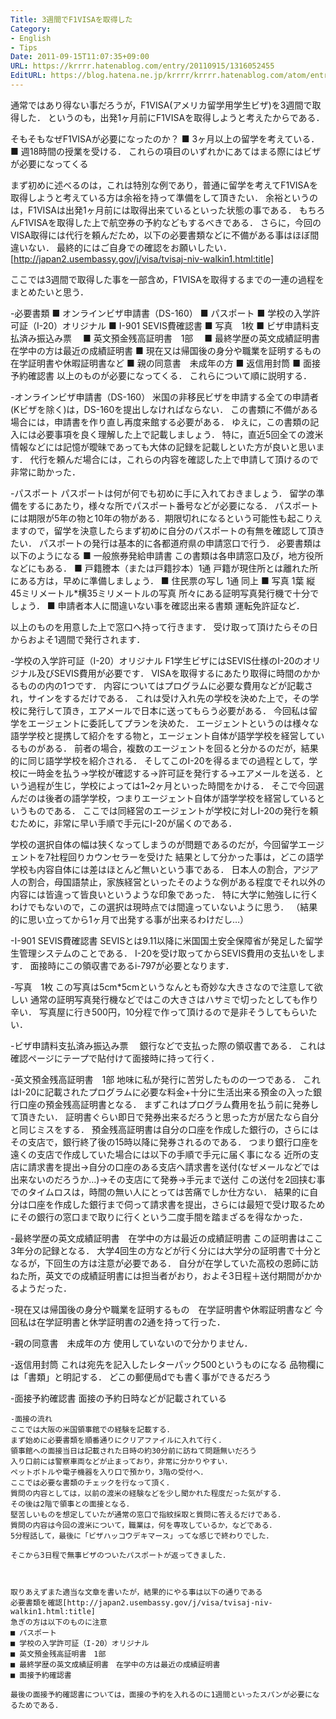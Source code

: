 ```yaml
---
Title: 3週間でF1VISAを取得した
Category:
- English
- Tips
Date: 2011-09-15T11:07:35+09:00
URL: https://krrrr.hatenablog.com/entry/20110915/1316052455
EditURL: https://blog.hatena.ne.jp/krrrr/krrrr.hatenablog.com/atom/entry/11696248318756263031
---
```


通常ではあり得ない事だろうが，F1VISA(アメリカ留学用学生ビザ)を3週間で取得した．
というのも，出発1ヶ月前にF1VISAを取得しようと考えたからである．

そもそもなぜF1VISAが必要になったのか？
■ 3ヶ月以上の留学を考えている．
■ 週18時間の授業を受ける．
これらの項目のいずれかにあてはまる際にはビザが必要になってくる

まず初めに述べるのは，これは特別な例であり，普通に留学を考えてF1VISAを取得しようと考えている方は余裕を持って準備をして頂きたい．
余裕というのは，F1VISAは出発1ヶ月前には取得出来ているといった状態の事である．
もちろんF1VISAを取得した上で航空券の予約などもするべきである．
さらに，今回のVISA取得には代行を頼んだため，以下の必要書類などに不備がある事はほぼ間違いない．
最終的にはご自身での確認をお願いしたい．
[http://japan2.usembassy.gov/j/visa/tvisaj-niv-walkin1.html:title]

ここでは3週間で取得した事を一部含め，F1VISAを取得するまでの一連の過程をまとめたいと思う．

-必要書類
■ オンラインビザ申請書（DS-160）
■ パスポート
■ 学校の入学許可証（I-20）オリジナル
■ I-901 SEVIS費確認書
■ 写真　1枚
■ ビザ申請料支払済み振込み票　
■ 英文預金残高証明書　1部　
■ 最終学歴の英文成績証明書　在学中の方は最近の成績証明書
■ 現在又は帰国後の身分や職業を証明するもの　在学証明書や休暇証明書など
■ 親の同意書　未成年の方
■ 返信用封筒
■ 面接予約確認書
以上のものが必要になってくる．
これらについて順に説明する．

-オンラインビザ申請書（DS-160）
米国の非移民ビザを申請する全ての申請者(Kビザを除く)は，DS-160を提出しなければならない．
この書類に不備がある場合には，申請書を作り直し再度来館する必要がある．
ゆえに，この書類の記入には必要事項を良く理解した上で記載しましょう．
特に，直近5回全ての渡米情報などには記憶が曖昧であっても大体の記録を記載しといた方が良いと思います．
代行を頼んだ場合には，これらの内容を確認した上で申請して頂けるので非常に助かった．

-パスポート
パスポートは何が何でも初めに手に入れておきましょう．
留学の準備をするにあたり，様々な所でパスポート番号などが必要になる．
パスポートには期限が5年の物と10年の物がある．期限切れになるという可能性も起こりえますので，留学を決意したらまず初めに自分のパスポートの有無を確認して頂きたい．
パスポートの発行は基本的に各都道府県の申請窓口で行う．
必要書類は以下のようになる
■ 一般旅券発給申請書
この書類は各申請窓口及び，地方役所などにもある．
■ 戸籍謄本（または戸籍抄本）1通
戸籍が現住所とは離れた所にある方は，早めに準備しましょう．
■ 住民票の写し 1通
同上
■ 写真 1葉
縦45ミリメートル*横35ミリメートルの写真
所々にある証明写真発行機で十分でしょう．
■ 申請者本人に間違いない事を確認出来る書類
運転免許証など．

以上のものを用意した上で窓口へ持って行きます．
受け取って頂けたらその日からおよそ1週間で発行されます．

-学校の入学許可証（I-20）オリジナル
F1学生ビザにはSEVIS仕様のI-20のオリジナル及びSEVIS費用が必要です．
VISAを取得するにあたり取得に時間のかかるものの内の1つです．
内容についてはプログラムに必要な費用などが記載され，サインをするだけである．
これは受け入れ先の学校を決めた上で，その学校に発行して頂き，エアメールで日本に送ってもらう必要がある．
今回私は留学をエージェントに委託してプランを決めた．
エージェントというのは様々な語学学校と提携して紹介をする物と，エージェント自体が語学学校を経営しているものがある．
前者の場合，複数のエージェントを回ると分かるのだが，結果的に同じ語学学校を紹介される．
そしてこのI-20を得るまでの過程として，学校に一時金を払う→学校が確認する→許可証を発行する→エアメールを送る．という過程が生じ，学校によっては1~2ヶ月といった時間をかける．
そこで今回選んだのは後者の語学学校，つまりエージェント自体が語学学校を経営しているというものである．
ここでは同経営のエージェントが学校に対しI-20の発行を頼むために，非常に早い手順で手元にI-20が届くのである．

学校の選択自体の幅は狭くなってしまうのが問題であるのだが，今回留学エージェントを7社程回りカウンセラーを受けた
結果として分かった事は，どこの語学学校も内容自体には差はほとんど無いという事である．
日本人の割合，アジア人の割合，母国語禁止，家族経営といったそのような例がある程度でそれ以外の内容には皆違って皆良いというような印象であった．
特に大学に勉強しに行くわけでもないので，この選択は現時点では間違っていないように思う．
（結果的に思い立ってから1ヶ月で出発する事が出来るわけだし…）


-I-901 SEVIS費確認書
SEVISとは9.11以降に米国国土安全保障省が発足した留学生管理システムのことである．
I-20を受け取ってからSEVIS費用の支払いをします．
面接時にこの領収書であるi-797が必要となります．

-写真　1枚
この写真は5cm*5cmというなんとも奇妙な大きさなので注意して欲しい
通常の証明写真発行機などではこの大きさはハサミで切ったとしても作り辛い．
写真屋に行き500円，10分程で作って頂けるので是非そうしてもらいたい．

-ビザ申請料支払済み振込み票　
銀行などで支払った際の領収書である．
これは確認ページにテープで貼付けて面接時に持って行く．

-英文預金残高証明書　1部
地味に私が発行に苦労したものの一つである．
これはI-20に記載されたプログラムに必要な料金+十分に生活出来る預金の入った銀行口座の預金残高証明書となる．
まずこれはプログラム費用を払う前に発券して頂きたい．
証明書ぐらい即日で発券出来るだろうと思った方が居たなら自分と同じミスをする．
預金残高証明書は自分の口座を作成した銀行の，さらにはその支店で，銀行終了後の15時以降に発券されるのである．
つまり銀行口座を遠くの支店で作成していた場合には以下の手順で手元に届く事になる
近所の支店に請求書を提出→自分の口座のある支店へ請求書を送付(なぜメールなどでは出来ないのだろうか…)→その支店にて発券→手元まで送付
この送付を2回挟む事でのタイムロスは，時間の無い人にとっては苦痛でしか仕方ない．
結果的に自分は口座を作成した銀行まで伺って請求書を提出，さらには最短で受け取るためにその銀行の窓口まで取りに行くという二度手間を踏まざるを得なかった．

-最終学歴の英文成績証明書　在学中の方は最近の成績証明書
この証明書はここ3年分の記録となる．
大学4回生の方などが行く分には大学分の証明書で十分となるが，下回生の方は注意が必要である．
自分が在学していた高校の恩師に訪ねた所，英文での成績証明書には担当者がおり，およそ3日程＋送付期間がかかるようだった．

-現在又は帰国後の身分や職業を証明するもの　在学証明書や休暇証明書など
今回私は在学証明書と休学証明書の2通を持って行った．

-親の同意書　未成年の方
使用していないので分かりません．

-返信用封筒
これは宛先を記入したレターパック500というものになる
品物欄には「書類」と明記する．
どこの郵便局dでも書く事ができるだろう

-面接予約確認書
面接の予約日時などが記載されている

~~~~~~~~~~~~~~~~~~~~~~~~~~~~~~~~~~~~~~~
-面接の流れ
ここでは大阪の米国領事館での経験を記載する．
まず始めに必要書類を順番通りにクリアファイルに入れて行く．
領事館への面接当日は記載された日時の約30分前に訪ねて問題無いだろう
入り口前には警察車両などが止まっており，非常に分かりやすい．
ペットボトルや電子機器を入り口で預かり，3階の受付へ．
ここでは必要な書類のチェックを行なって頂く．
質問の内容としては，以前の渡米の経験などを少し聞かれた程度だった気がする．
その後は2階で領事との面接となる．
堅苦しいものを想定していたが通常の窓口で指紋採取と質問に答えるだけである．
質問の内容は今回の渡米について，職業は，何を専攻しているか，などである．
5分程話して，最後に「ビザハッコウデキマース」ってな感じで終わりでした．

そこから3日程で無事ビザのついたパスポートが返ってきました．



取りあえずまた適当な文章を書いたが，結果的にやる事は以下の通りである
必要書類を確認[http://japan2.usembassy.gov/j/visa/tvisaj-niv-walkin1.html:title]
急ぎの方は以下のものに注意
■ パスポート
■ 学校の入学許可証（I-20）オリジナル
■ 英文預金残高証明書　1部　
■ 最終学歴の英文成績証明書　在学中の方は最近の成績証明書
■ 面接予約確認書

最後の面接予約確認書については，面接の予約を入れるのに1週間といったスパンが必要になるためである．
